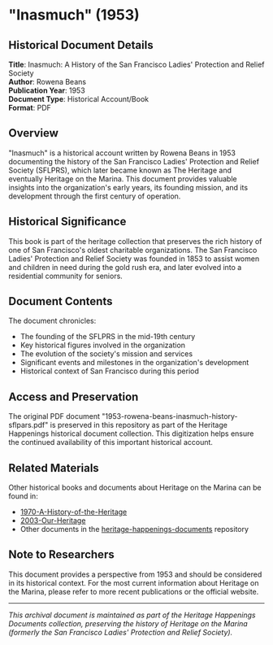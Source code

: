# "Inasmuch" (1953)

## Historical Document Details

**Title**: Inasmuch: A History of the San Francisco Ladies' Protection and Relief Society  
**Author**: Rowena Beans  
**Publication Year**: 1953  
**Document Type**: Historical Account/Book  
**Format**: PDF

## Overview

"Inasmuch" is a historical account written by Rowena Beans in 1953 documenting the history of the San Francisco Ladies' Protection and Relief Society (SFLPRS), which later became known as The Heritage and eventually Heritage on the Marina. This document provides valuable insights into the organization's early years, its founding mission, and its development through the first century of operation.

## Historical Significance

This book is part of the heritage collection that preserves the rich history of one of San Francisco's oldest charitable organizations. The San Francisco Ladies' Protection and Relief Society was founded in 1853 to assist women and children in need during the gold rush era, and later evolved into a residential community for seniors.

## Document Contents

The document chronicles:

- The founding of the SFLPRS in the mid-19th century
- Key historical figures involved in the organization
- The evolution of the society's mission and services
- Significant events and milestones in the organization's development
- Historical context of San Francisco during this period

## Access and Preservation

The original PDF document "1953-rowena-beans-inasmuch-history-sflpars.pdf" is preserved in this repository as part of the Heritage Happenings historical document collection. This digitization helps ensure the continued availability of this important historical account.

## Related Materials

Other historical books and documents about Heritage on the Marina can be found in:

- [1970-A-History-of-the-Heritage](../../1970-A-History-of-the-Heritage/)
- [2003-Our-Heritage](../../2003-Our-Heritage/)
- Other documents in the [heritage-happenings-documents](../../../) repository

## Note to Researchers

This document provides a perspective from 1953 and should be considered in its historical context. For the most current information about Heritage on the Marina, please refer to more recent publications or the official website.

---

*This archival document is maintained as part of the Heritage Happenings Documents collection, preserving the history of Heritage on the Marina (formerly the San Francisco Ladies' Protection and Relief Society).*